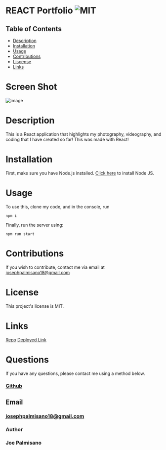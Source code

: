 # REACT Portfolio ![MIT](https://img.shields.io/badge/License-MIT-blue.svg)

## Table of Contents

- [Description](#description)
- [Installation](#installation)
- [Usage](#usage)
- [Contributions](#contributions)
- [Liscense](#license)
- [Links](#links)

# Screen Shot

![image](https://user-images.githubusercontent.com/95255407/169552783-36bde613-38b5-4de3-bdfc-97d211d93639.png)


# Description

This is a React application that highlights my photography, videography, and coding that I have created so far! This was made with React!
# Installation

First, make sure you have Node.js installed. [Click here](https://nodejs.org/en/download/) to install Node JS.

# Usage

To use this, clone my code, and in the console, run

```
npm i
```

Finally, run the server using:

```
npm run start
```



# Contributions

If you wish to contribute, contact me via email at josephpalmisano18@gmail.com

# License

This project's license is MIT.

# Links

[Repo](https://github.com/joepamedia/MERN-book-search)
[Deployed Link](https://joepamedia.github.io/react-portfolio-joe/)

# Questions

If you have any questions, please contact me using a method below.

### [Github](https://github.com/joepamedia/)

## Email

### josephpalmisano18@gmail.com

### Author

### Joe Palmisano
